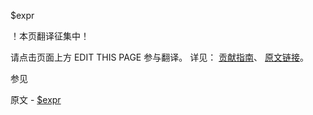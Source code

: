  $expr

 ！本页翻译征集中！

请点击页面上方 EDIT THIS PAGE 参与翻译。
详见：
[贡献指南]( https://github.com/whaleal/MongoDB-Manual-zh/blob/master/CONTRIBUTING.md )、
[原文链接](  https://docs.mongodb.com/manual/reference/operator/query/expr/  )。

 参见

原文 - [$expr]( https://docs.mongodb.com/manual/reference/operator/query/expr/ )


